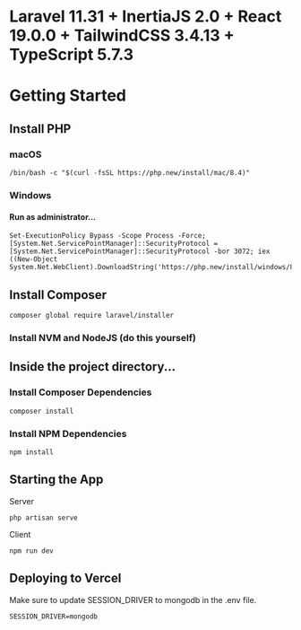 # Laravel 11.31 + InertiaJS 2.0 + React 19.0.0 + TailwindCSS 3.4.13 + TypeScript 5.7.3

# Getting Started

## Install PHP

### macOS
```
/bin/bash -c "$(curl -fsSL https://php.new/install/mac/8.4)"
```

### Windows
#### Run as administrator...
```
Set-ExecutionPolicy Bypass -Scope Process -Force; [System.Net.ServicePointManager]::SecurityProtocol = [System.Net.ServicePointManager]::SecurityProtocol -bor 3072; iex ((New-Object System.Net.WebClient).DownloadString('https://php.new/install/windows/8.4'))
```

## Install Composer
```
composer global require laravel/installer
```

### Install NVM and NodeJS (do this yourself)

## Inside the project directory...
### Install Composer Dependencies
```
composer install
``` 

### Install NPM Dependencies
```
npm install
```

## Starting the App
Server
```
php artisan serve
```
Client
```
npm run dev
```

## Deploying to Vercel
Make sure to update SESSION_DRIVER to mongodb in the .env file.
```
SESSION_DRIVER=mongodb
```
